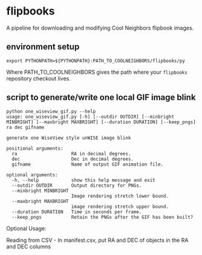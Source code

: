 # flipbooks

A pipeline for downloading and modifying Cool Neighbors flipbook images.

## environment setup

```
export PYTHONPATH=${PYTHONPATH}:PATH_TO_COOLNEIGHBORS/flipbooks/py
````

Where PATH_TO_COOLNEIGHBORS gives the path where your `flipbooks` repository checkout lives.

## script to generate/write one local GIF image blink

```
python one_wiseview_gif.py --help
usage: one_wiseview_gif.py [-h] [--outdir OUTDIR] [--minbright MINBRIGHT] [--maxbright MAXBRIGHT] [--duration DURATION] [--keep_pngs] ra dec gifname

generate one WiseView style unWISE image blink

positional arguments:
  ra                    RA in decimal degrees.
  dec                   Dec in decimal degrees.
  gifname               Name of output GIF animation file.

optional arguments:
  -h, --help            show this help message and exit
  --outdir OUTDIR       Output directory for PNGs.
  --minbright MINBRIGHT
                        Image rendering stretch lower bound.
  --maxbright MAXBRIGHT
                        image rendering stretch upper bound.
  --duration DURATION   Time in seconds per frame.
  --keep_pngs           Retain the PNGs after the GIF has been built?
```

Optional Usage:

Reading from CSV - 
In manifest.csv, put RA and DEC of objects in the RA and DEC columns 
